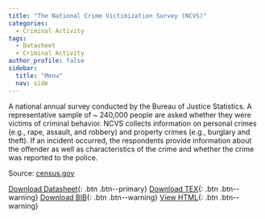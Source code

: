 ```yaml
---
title: "The National Crime Victimization Survey (NCVS)"
categories:
  - Criminal Activity
tags:
  - Datasheet
  - Criminal Activity
author_profile: false
sidebar:
  title: "Menu"
  nav: side
---
```


A national annual survey conducted by the Bureau of Justice Statistics. A representative sample of ~ 240,000 people are asked whether they were victims of criminal behavior.  NCVS collects information on personal crimes (e.g., rape, assault, and robbery) and property crimes (e.g., burglary and theft). If an incident occurred, the respondents provide information about the offender as well as characteristics of the crime and whether the crime was reported to the police.

Source: [census.gov](https://www.census.gov/programs-surveys/ncvs.html)

[Download Datasheet](/assets/Datasheets/NCVS.pdf){: .btn .btn--primary}
[Download TEX](/assets/Datasheets_Source/NCVS_datasheet.tex){: .btn .btn--warning}
[Download BIB](/assets/Datasheets_Source/NCVS.bib){: .btn .btn--warning}
[View HTML](/assets/Datasheets_Html/NCVS_datasheet.tex.html){: .btn .btn--warning}
